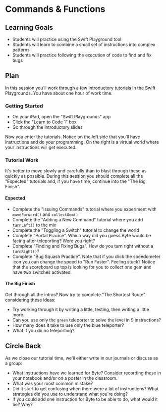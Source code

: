 # Commands & Functions

## Learning Goals

* Students will practice using the Swift Playground tool
* Students will learn to combine a small set of instructions into complex patterns
* Students will practice following the execution of code to find and fix bugs

## Plan

In this session you'll work through a few introductory tutorials in the Swift Playgrounds. You have about one hour of work time.

### Getting Started

* On your iPad, open the "Swift Playgrounds" app
* Click the "Learn to Code 1" box
* Go through the introductory slides

Now you enter the tutorials. Notice on the left side that you'll have instructions and do your programming. On the right is a virtual world where your instructions will get executed.

### Tutorial Work

It's better to move slowly and carefully than to blast through these as quickly as possible. During this session you should complete all the "Expected" tutorials and, if you have time, continue into the "The Big Finish".

#### Expected

* Complete the "Issuing Commands" tutorial where you experiment with `moveForward()` and `collectGem()`
* Complete the "Adding a New Command" tutorial where you add `turnLeft()` to the mix
* Complete the "Toggling a Switch" tutorial to change the world
* Complete "Portal Pracice". Which way did you guess Byte would be facing after teleporting? Were you right?
* Complete "Finding and Fixing Bugs". How do you turn right without a `turnRight()`?
* Complete "Bug Squash Practice". Note that if you click the speedometer icon you can change the speed to "Run Faster". Feeling stuck? Notice that the scoreboard up top is looking for you to collect one gem and have two switches activated.

#### The Big Finish

Get through all the intros? Now try to complete "The Shortest Route" considering these ideas:

* Try working through it by writing a little, testing, then writing a little more.
* Can you use only the `green` teleporter to solve the level in 9 instructions?
* How many does it take to use only the blue teleporter?
* What if you do no teleporting?

## Circle Back

As we close our tutorial time, we'll either write in our journals or discuss as a group:

* What instructions have we learned for Byte? Consider recording these in your notebook and/or on a poster in the classroom.
* What was your most common mistake?
* Did it start to get confusing when there were a lot of instructions? What strategies did you use to understand what you're doing?
* If you could add one instruction for Byte to be able to do, what would it be? Why?
